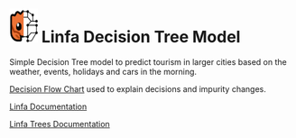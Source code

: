 # <img src = "mascot.svg" alt="Linfa" width="50" height="60"/> Linfa Decision Tree Model 

Simple Decision Tree model to predict tourism in larger cities based on the weather, events, holidays and cars in the morning.

[Decision Flow Chart](https://github.com/UlrikThygePedersen/rust_projects/blob/main/data_science/linfa_decision_tree/DecisionTree.pdf) used to explain decisions and impurity changes.

[Linfa Documentation](https://github.com/rust-ml/linfa)

[Linfa Trees Documentation](https://docs.rs/linfa-trees/latest/linfa_trees/)